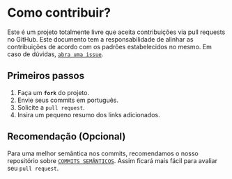 # Como contribuir?
Este é um projeto totalmente livre que aceita contribuições via pull requests no GitHub. Este documento tem a responsabilidade de alinhar as contribuições de acordo com os padrões estabelecidos no mesmo. Em caso de dúvidas, [`abra uma issue`](https://github.com/veras-dan/cardapio-digital/issues/new).

## Primeiros passos
1. Faça um **`fork`** do projeto.
2. Envie seus commits em português.
3. Solicite a `pull request`.
4. Insira um pequeno resumo dos links adicionados.

## Recomendação (Opcional)
Para uma melhor semântica nos commits, recomendamos o nosso repositório sobre [`COMMITS SEMÂNTICOS`](https://github.com/veras-dan/padroes-de-commits). Assim ficará mais fácil para avaliar seu `pull request`.
